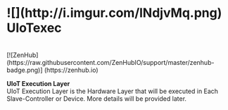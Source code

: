 <h1>![](http://i.imgur.com/lNdjvMq.png) UIoTexec<sub><sub><sup></h1></sup></sub></sub>
<br>
[![ZenHub] (https://raw.githubusercontent.com/ZenHubIO/support/master/zenhub-badge.png)] (https://zenhub.io)

<b>UIoT Execution Layer</b></i><br>
UIoT Execution Layer is the Hardware Layer that will be executed in Each Slave-Controller or Device. More details will be provided later.
